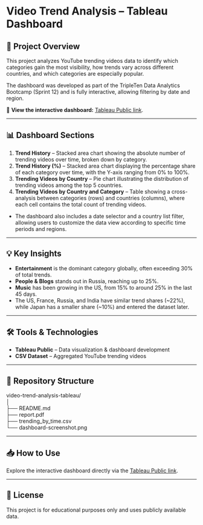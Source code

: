 # Video Trend Analysis – Tableau Dashboard

## 📌 Project Overview
This project analyzes YouTube trending videos data to identify which categories gain the most visibility, how trends vary across different countries, and which categories are especially popular.

The dashboard was developed as part of the TripleTen Data Analytics Bootcamp (Sprint 12) and is fully interactive, allowing filtering by date and region.

🔗 **View the interactive dashboard:** [Tableau Public link](https://public.tableau.com/app/profile/mateus.romano/viz/TT_S12/Dashboard).

---

## 📊 Dashboard Sections
1. **Trend History** – Stacked area chart showing the absolute number of trending videos over time, broken down by category.
2. **Trend History (%)** – Stacked area chart displaying the percentage share of each category over time, with the Y-axis ranging from 0% to 100%.
3. **Trending Videos by Country** – Pie chart illustrating the distribution of trending videos among the top 5 countries.
4. **Trending Videos by Country and Category** – Table showing a cross-analysis between categories (rows) and countries (columns), where each cell contains the total count of trending videos.
- The dashboard also includes a date selector and a country list filter, allowing users to customize the data view according to specific time periods and regions.

---

## 💡 Key Insights
- **Entertainment** is the dominant category globally, often exceeding 30% of total trends.
- **People & Blogs** stands out in Russia, reaching up to 25%.
- **Music** has been growing in the US, from 15% to around 25% in the last 45 days.
- The US, France, Russia, and India have similar trend shares (~22%), while Japan has a smaller share (~10%) and entered the dataset later.

---

## 🛠️ Tools & Technologies
- **Tableau Public** – Data visualization & dashboard development
- **CSV Dataset** – Aggregated YouTube trending videos

---

## 📂 Repository Structure

video-trend-analysis-tableau/  
│  
├── README.md  
├── report.pdf  
├── trending_by_time.csv  
└── dashboard-screenshot.png  

---

## 📥 How to Use
Explore the interactive dashboard directly via the [Tableau Public link](https://public.tableau.com/app/profile/mateus.romano/viz/TT_S12/Dashboard).

---

## 📄 License
This project is for educational purposes only and uses publicly available data.




 
